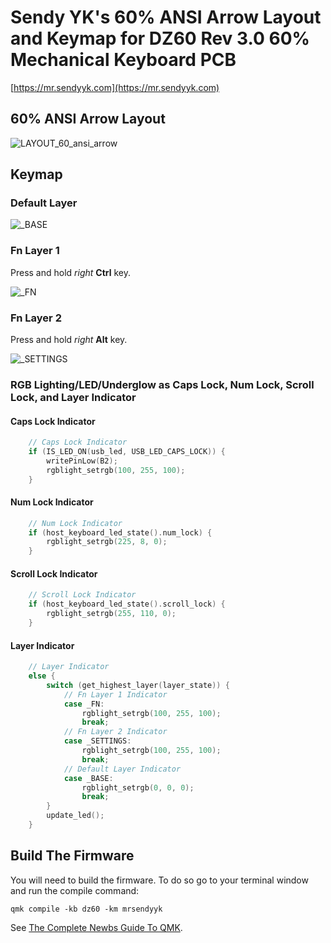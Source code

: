 # Sendy YK's 60% ANSI Arrow Layout and Keymap for DZ60 Rev 3.0 60% Mechanical Keyboard PCB

[https://mr.sendyyk.com](https://mr.sendyyk.com)

## 60% ANSI Arrow Layout

![LAYOUT_60_ansi_arrow](https://raw.githubusercontent.com/mrsendyyk/my_qmk/master/dz60/assets/layout-60-ansi-arrow.png)

## Keymap

### Default Layer

![_BASE](https://raw.githubusercontent.com/mrsendyyk/my_qmk/master/dz60/assets/layout-60-ansi-arrow-keymap---layer-0.png)

### Fn Layer 1

Press and hold *right* **Ctrl** key.

![_FN](https://raw.githubusercontent.com/mrsendyyk/my_qmk/master/dz60/assets/layout-60-ansi-arrow-keymap---layer-1.png)

### Fn Layer 2

Press and hold *right* **Alt** key.

![_SETTINGS](https://raw.githubusercontent.com/mrsendyyk/my_qmk/master/dz60/assets/layout-60-ansi-arrow-keymap---layer-2.png)

### RGB Lighting/LED/Underglow as Caps Lock, Num Lock, Scroll Lock, and Layer Indicator

#### Caps Lock Indicator

```c
    // Caps Lock Indicator
    if (IS_LED_ON(usb_led, USB_LED_CAPS_LOCK)) {
        writePinLow(B2);
        rgblight_setrgb(100, 255, 100);
    }
```

#### Num Lock Indicator

```c
    // Num Lock Indicator
    if (host_keyboard_led_state().num_lock) {
        rgblight_setrgb(225, 8, 0);
    }
```

#### Scroll Lock Indicator
```c
    // Scroll Lock Indicator
    if (host_keyboard_led_state().scroll_lock) {
        rgblight_setrgb(255, 110, 0);
    }
```

#### Layer Indicator

```c
    // Layer Indicator
    else {          
        switch (get_highest_layer(layer_state)) {
            // Fn Layer 1 Indicator
            case _FN:
                rgblight_setrgb(100, 255, 100);
                break;
            // Fn Layer 2 Indicator
            case _SETTINGS:
                rgblight_setrgb(100, 255, 100);
                break;
            // Default Layer Indicator
            case _BASE:
                rgblight_setrgb(0, 0, 0);
                break;
        }
        update_led();
    }
```

## Build The Firmware

You will need to build the firmware. To do so go to your terminal window and run the compile command:

    qmk compile -kb dz60 -km mrsendyyk

See [The Complete Newbs Guide To QMK](https://docs.qmk.fm/#/newbs).
